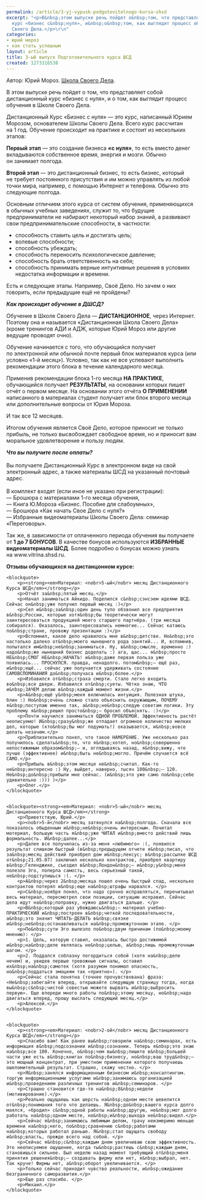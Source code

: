 ```yaml
---
permalink: /article/3-yj-vypusk-podgotovitelnogo-kursa-shsd
excerpt: "<p>В&nbsp;этом выпуске речь пойдет о&nbsp;том, что представляет собой дистанционный
  курс «бизнес с&nbsp;нуля», и&nbsp;о&nbsp;том, как выглядит процесс обучения в&nbsp;Школе
  Своего Дела.</p>\r\n"
categories:
- юрий мороз
- как стать успешным
layout: article
title: 3-ый выпуск Подготовительного курса ШСД
created: 1273316538
---
```

<!--break-->
Автор: Юрий Мороз. <a href="http://www.shsd.ru/">Школа Своего Дела</a>. <br/>
<p>В&nbsp;этом выпуске речь пойдет о&nbsp;том, что представляет собой дистанционный курс «бизнес с&nbsp;нуля», и&nbsp;о&nbsp;том, как выглядит процесс обучения в&nbsp;Школе Своего Дела.</p>
<p>Дистанционный Курс «Бизнес с&nbsp;нуля»&nbsp;— это курс, написанный Юрием Морозом, основателем Школы Своего Дела. Всего курс рассчитан на&nbsp;1&nbsp;год. Обучение происходит на&nbsp;практике и&nbsp;состоит из&nbsp;нескольких этапов: </p>
<p><strong>Первый этап</strong>&nbsp;— это создание бизнеса <strong>«с&nbsp;нуля»</strong>, то&nbsp;есть вместо денег вкладываются собственное время, энергия и&nbsp;мозги. Обычно он&nbsp;занимает полгода.</p>
<p><strong>Второй этап</strong>&nbsp;— это дистанционный бизнес, то&nbsp;есть бизнес, который не&nbsp;требует постоянного присутствия и&nbsp;им&nbsp;можно управлять из&nbsp;любой точки мира, например, с&nbsp;помощью Интернет и&nbsp;телефона. Обычно это следующие полгода.</p>
<p>Основным отличием этого курса от&nbsp;систем обучения, применяющихся в&nbsp;обычных учебных заведениях, служит&nbsp;то, что будущие предприниматели не&nbsp;набирают некоторый набор знаний, а&nbsp;развивают свои предпринимательские способности, в&nbsp;частности: </p>
<ul> 
	<li>способность ставить цель и&nbsp;достигать цель;</li>
	<li>волевые способности;</li>
	<li>способность убеждать;</li>
	<li>способность переносить психологическое давление;</li>
	<li>способность брать ответственность на&nbsp;себя;</li>
	<li>способность принимать верные интуитивные решения в&nbsp;условиях недостатка информации и&nbsp;времени.</li>
 </ul>
<p>Есть и&nbsp;следующие этапы. Например, Своё Дело. Но&nbsp;зачем о&nbsp;них говорить, если предыдущие ещё не&nbsp;пройдены?</p>
<p><em><strong>Как происходит обучение в&nbsp;ДШСД?</strong></em></p>
<p>Обучение в&nbsp;Школе Своего Дела&nbsp;— <strong>ДИСТАНЦИОННОЕ</strong>, через Интернет. Поэтому она и&nbsp;называется «Дистанционная Школа Своего Дела» (кроме тренингов АДИ и&nbsp;АДЖ, которые Юрий Мороз или другие ведущие проводят очно).</p>
<p>Обучение начинается с&nbsp;того, что обучающийся получает по&nbsp;электронной или обычной почте первый блок материалов курса (или условно <nobr>«1-й</nobr> месяц»). Условно, так как не&nbsp;все успевают выполнить рекомендации этого блока в&nbsp;течение календарного месяца.</p>
<p>Применив рекомендации блока <nobr>1-го</nobr> месяца <strong>НА&nbsp;ПРАКТИКЕ</strong>, обучающийся получает <strong>РЕЗУЛЬТАТЫ</strong>, на&nbsp;основании которых пишет отчёт о&nbsp;первом месяце. На&nbsp;основании этого отчёта <strong>О&nbsp;ПРИМЕНЕНИИ</strong> написанного в&nbsp;материалах студент получает или блок второго месяца или дополнительные вопросы от&nbsp;Юрия Мороза.</p>
<p>И&nbsp;так все 12&nbsp;месяцев.</p>
<p>Итогом обучения является Своё Дело, которое приносит не&nbsp;только прибыль, не&nbsp;только высвобождает свободное время, но&nbsp;и&nbsp;приносит вам моральное удовлетворение и&nbsp;пользу людям.</p>
<p><em><strong>Что вы&nbsp;получите после оплаты?</strong></em><br/>
	<br/>
 Вы&nbsp;получаете Дистанционный Курс в&nbsp;электронном виде на&nbsp;свой электронный адрес, а&nbsp;также материалы ШСД на&nbsp;указанный почтовый адрес.<br/>
	<br/>
 В&nbsp;комплект входят (если иное не&nbsp;указано при регистрации): <br/>
 —&nbsp;Брошюра с&nbsp;материалами <nobr>1-го</nobr> месяца обучения, <br/>
 —&nbsp;Книга Ю.Мороза «Бизнес. Пособие для слабоумных», <br/>
 —&nbsp;Брошюра «Как начать Свое Дело с&nbsp;нуля?» <br/>
 —&nbsp;Избранные видеоматериалы Школы Своего Дела: семинар «Переговоры». 
</p>
<p>Так&nbsp;же, в&nbsp;зависимости от&nbsp;оплаченного периода обучения вы&nbsp;получаете от&nbsp;<strong>1&nbsp;до&nbsp;7&nbsp;БОНУСОВ</strong>. В&nbsp;качестве бонусов используются <strong>ИЗБРАННЫЕ видеоматериалы ШСД</strong>. Более подробно о&nbsp;бонусах можно узнать на&nbsp;www.vitrina.shsd.ru.</p>
<p><strong>Отзывы обучающихся на&nbsp;дистанцонном курсе:</strong></p>
 
	<blockquote> 
		<p><strong><em>Материал: <nobr>5-ый</nobr> месяц Дистанционного Курса ШСД</em></strong></p>
		<p>Отчёт за&nbsp;пятый месяц.</p>
		<p>Начал заниматься Айкидо. Поделился с&nbsp;сэнсэем идеями ШСД. Сейчас он&nbsp;уже получил первый месяц :)</p>
		<p>Сел и&nbsp;за&nbsp;один день тупо обзвонил все предприятия в&nbsp;России, которые хотя&nbsp;бы теоретически могут заинтересоваться продукцией моего старшего партнёра. (три месяца собирался). Оказалось, заинтересовались немногие... Сейчас катаюсь по&nbsp;стране, провожу презентации :)</p>
		<p>Вспомнил, какое дело нравилось мне в&nbsp;детстве. Но&nbsp;это настолько далеко от&nbsp;моего нынешнего рода занятий... И, вспомнив, попытался им&nbsp;не&nbsp;заниматься. Ну, в&nbsp;смысле, временно :) надо&nbsp;же нынешний бизнес доделать :) ага, щас... я&nbsp;просто НЕ&nbsp;СМОГ НЕ&nbsp;НАЧАТЬ! и&nbsp;даже первая польза уже появилась... ПРОСНУЛСЯ. правда, ненадолго. потом&nbsp;— ещё раз, и&nbsp;ещё... сейчас уже получается удерживать состояние САМОВСПОМИНАНИЯ до&nbsp;получаса и&nbsp;более.</p>
		<p>Избавился от&nbsp;страха смерти. Стало легко входить во&nbsp;все двери. Избавился от&nbsp;суеты. Чётко знаю, ЧТО и&nbsp;ЗАЧЕМ делаю в&nbsp;каждый момент жизни.</p>
		<p>А&nbsp;ещё у&nbsp;меня включилась интуиция. Полезная штука, блин :) Но&nbsp;очень сложно стало объяснить окружающим, ПОЧЕМУ я&nbsp;поступаю именно так, а&nbsp;не&nbsp;следую советам логики. Эту проблему я&nbsp;решил просто&nbsp;— бросил объяснять. :)</p>
		<p>Почти научился заниматься ОДНОЙ ПРОБЛЕМОЙ. Эффективность растёт неописуемо! И&nbsp;сразу&nbsp;же отпадает огромное количество мелких дел, которые (кто&nbsp;бы мог подумать!) оказывается, и&nbsp;вовсе делать незачем.</p>
		<p>Приблизительно понял, что такое НАМЕРЕНИЕ. Уже несколько раз получилось сделать&nbsp;то, что я&nbsp;хотел, но&nbsp;совершенно непостижимым образом&nbsp;— и, оглядываясь назад, я&nbsp;вижу, что лучше (эффективнее) и&nbsp;быть не&nbsp;могло. Причём случается всё САМО.</p>
		<p>Прибыль в&nbsp;этом месяце не&nbsp;считал. Как-то не&nbsp;интересно :) Ну, выйдет, наверно, тысяч 100&nbsp;— 120. Не&nbsp;до&nbsp;прибыли мне сейчас. (и&nbsp;это уже само по&nbsp;себе удивительно :))) )</p>
		<p>Олег.</p>
 	</blockquote>
 
 
	<blockquote><strong><em>Материал: <nobr>5-ый</nobr> месяц Дистанционного Курса ШСД</em></strong> 
		<p>Приветствую, Юрий.</p>
		<p><nobr>5-й</nobr> месяц затянулся на&nbsp;полгода. Сначала все показалось обыденным и&nbsp;не&nbsp;очень интересным. Почитал материал, большую часть я&nbsp;уже ЧИТАЛ и&nbsp;вместо действий лишь формальность. И&nbsp;далее...</p>
		<p>Далее все получилась из-за меня «любимого» :(, появился результат слишком быстрый (в&nbsp;предыдущем отчете я&nbsp;писал, что за&nbsp;месяц действий приобрел дом и&nbsp;лексус; в&nbsp;рассылке ШСД от&nbsp;21.05.07) заключил несколько контрактов, приобрел квартиру в&nbsp;Геленджике, съездил в&nbsp;Лондон&nbsp;— и&nbsp;у&nbsp;меня полезло Эго, поперла самость, весь серьезный такой, не&nbsp;подступишься :(. </p>
		<p>А&nbsp;через 2&nbsp;месяца пошел очень быстрый спад, несколько контрактов потерял и&nbsp;еще на&nbsp;штрафы нарвался. </p>
		<p>С&nbsp;ноября понял, что надо срочно исправляться, перечитывал весь материал, пересмотрел свои позиции, ситуацию исправил. Сейчас дела идут на&nbsp;поправку, нужно двигаться дальше. </p>
		<p>В&nbsp;который раз убеждаюсь&nbsp;— материал учебно-ПРАКТИЧЕСКИЙ и&nbsp;построен в&nbsp;четкой последовательности, а&nbsp;это значит ЧИТАТЬ-ДЕЛАТЬ в&nbsp;связке и&nbsp;не&nbsp;останавливаться на&nbsp;промежуточном этапе. </p>
		<p>По&nbsp;сути Эго вылезло по&nbsp;двум причинам (по&nbsp;моему мнению): </p>
		<p>1. Цель, которую ставил, оказалась быстро достижимой и&nbsp;на&nbsp;деле являлась не&nbsp;целью, а&nbsp;лишь промежуточным шагом. </p>
		<p>2. Поддался соблазну погордиться собой (хотя на&nbsp;деле нечем) и, увидев первые тревожные сигналы, оставил их&nbsp;на&nbsp;самотек (хотя разумом понимал опасность, но&nbsp;поддаться эмоциям так «приятно»). </p>
		<p>Сейчас стала понятна (точнее прочувствована) фраза: «Не&nbsp;забегайте вперед, открывайте следующую страницу тогда, когда вы&nbsp;с&nbsp;чистой совестью можете вырвать и&nbsp;выбросить первую». Еще впереди много работы по&nbsp;этому месяцу, но&nbsp;надо двигаться вперед, прошу выслать следующий месяц.</p>
		<p>Алексей.</p>
 	</blockquote>
 
 
	<blockquote> 
		<p><strong><em>Материал: <nobr>2-ой</nobr> месяц Дистанционного Курса ШСД</em></strong></p>
		<p>Спасибо вам! Как ранее вы&nbsp;говорили на&nbsp;семинарах, есть информация в&nbsp;подсознании и&nbsp;сознании. Теперь я&nbsp;это знаю на&nbsp;все 100. Конечно, о&nbsp;чем вы&nbsp;пишите в&nbsp;большей части уже есть в&nbsp;книгах по&nbsp;бизнесу, но&nbsp;ваш труд&nbsp;— это мощный концентрат, при уместном применении которого получаешь ошеломительный результат. Страшно, скажу честно. </p>
		<p>Я&nbsp;занялся информационным бизнесом и&nbsp;консалтингом. торгую информационными услугами и&nbsp;занимаюсь организацией и&nbsp;проведением различных тренингов и&nbsp;семинаров. </p>
		<p>Страшно становится где-то на&nbsp;8&nbsp;недели (мотивирование).</p>
		<p>Реально ощущаешь как шерсть на&nbsp;одном месте шевелится от&nbsp;понимания того что делаешь. Я&nbsp;до&nbsp;вашего курса долго маялся, «бродил» с&nbsp;одной работы на&nbsp;другую, не&nbsp;мог долго работать на&nbsp;одном месте, но&nbsp;и&nbsp;выхода не&nbsp;видел.</p>
		<p>Сейчас я&nbsp;занимаюсь любимым делом, трачу неизмеримо меньше времени на&nbsp;него, по&nbsp;сравнению с&nbsp;работами на&nbsp;которых работал раньше. Я&nbsp;стал ощущать свободу и&nbsp;власть, прежде всего над собой. </p>
		<p>Сейчас я&nbsp;с&nbsp;каждым днем увеличиваю свою эффективность. Это неописуемое ощущение, когда ты&nbsp;растешь с&nbsp;каждым днем, становишься сильнее. Был неделю назад момент требующий от&nbsp;меня принятия решения&nbsp;— создавать фирму или нет, я&nbsp;выбрал, нет. Так круче! Фирмы нет, а&nbsp;оборот увеличивается. </p>
		<p>Только сейчас приходит чувство реальности, и&nbsp;ожидание безграничного саморазвития.</p>
		<p>Еще раз спасибо. </p>
		<p>Михаил.</p>
 	</blockquote>
 


 
 
